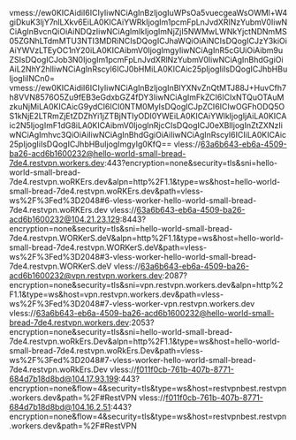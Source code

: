vmess://ew0KICAidiI6ICIyIiwNCiAgInBzIjogIuWPsOa5vuecgeaWsOWMl+W4giDkuK3ljY7nlLXkv6EiLA0KICAiYWRkIjogIm1pcmFpLnJvdXRlNzYubmV0IiwNCiAgInBvcnQiOiAiNDQzIiwNCiAgImlkIjogImNjZjI5NWMwLWNkYjctNDNmMS05ZGNhLTdmMTU3NTI3MDRiNCIsDQogICJhaWQiOiAiNCIsDQogICJzY3kiOiAiYWVzLTEyOC1nY20iLA0KICAibmV0IjogImgyIiwNCiAgInR5cGUiOiAibm9uZSIsDQogICJob3N0IjogIm1pcmFpLnJvdXRlNzYubmV0IiwNCiAgInBhdGgiOiAiL2NhY2hlIiwNCiAgInRscyI6ICJ0bHMiLA0KICAic25pIjogIiIsDQogICJhbHBuIjogIiINCn0=
vmess://ew0KICAidiI6ICIyIiwNCiAgInBzIjogInBlYXNvZnQtMTJ88J+HuvCfh7h8VVN8576O5Zu9fEB3eGdxbGZ4fDY3IiwNCiAgImFkZCI6ICIxNTQuOTAuMzkuNjMiLA0KICAicG9ydCI6ICI0NTM0MyIsDQogICJpZCI6ICIwOGFhODQ5OS1kNjE2LTRmZjEtZDZhYi1jZTBjNTIyODI0YWEiLA0KICAiYWlkIjogIjAiLA0KICAic2N5IjogImF1dG8iLA0KICAibmV0IjogInRjcCIsDQogICJ0eXBlIjogInZtZXNzIiwNCiAgImhvc3QiOiAiIiwNCiAgInBhdGgiOiAiIiwNCiAgInRscyI6ICIiLA0KICAic25pIjogIiIsDQogICJhbHBuIjogImgyIg0KfQ==
vless://63a6b643-eb6a-4509-ba26-acd6b1600232@hello-world-small-bread-7de4.restvpn.workers.dev:443?encryption=none&security=tls&sni=hello-world-small-bread-7de4.restvpn.woRKErs.dev&alpn=http%2F1.1&type=ws&host=hello-world-small-bread-7de4.restvpn.woRKErs.dev&path=vless-ws%2F%3Fed%3D2048#6-vless-worker-hello-world-small-bread-7de4.restvpn.woRKErs.dev
vless://63a6b643-eb6a-4509-ba26-acd6b1600232@104.21.23.129:8443?encryption=none&security=tls&sni=hello-world-small-bread-7de4.restvpn.WORKerS.deV&alpn=http%2F1.1&type=ws&host=hello-world-small-bread-7de4.restvpn.WORKerS.deV&path=vless-ws%2F%3Fed%3D2048#3-vless-worker-hello-world-small-bread-7de4.restvpn.WORKerS.deV
vless://63a6b643-eb6a-4509-ba26-acd6b1600232@vpn.restvpn.workers.dev:2087?encryption=none&security=tls&sni=vpn.restvpn.workers.dev&alpn=http%2F1.1&type=ws&host=vpn.restvpn.workers.dev&path=vless-ws%2F%3Fed%3D2048#7-vless-worker-vpn.restvpn.workers.dev
vless://63a6b643-eb6a-4509-ba26-acd6b1600232@hello-world-small-bread-7de4.restvpn.workers.dev:2053?encryption=none&security=tls&sni=hello-world-small-bread-7de4.restvpn.woRkErs.Dev&alpn=http%2F1.1&type=ws&host=hello-world-small-bread-7de4.restvpn.woRkErs.Dev&path=vless-ws%2F%3Fed%3D2048#7-vless-worker-hello-world-small-bread-7de4.restvpn.woRkErs.Dev
vless://f011f0cb-761b-407b-8771-684d7b18d8bd@104.17.93.199:443?encryption=none&flow=4&security=tls&type=ws&host=restvpnbest.restvpn.workers.dev&path=%2F#RestVPN
vless://f011f0cb-761b-407b-8771-684d7b18d8bd@104.16.2.51:443?encryption=none&flow=4&security=tls&type=ws&host=restvpnbest.restvpn.workers.dev&path=%2F#RestVPN
